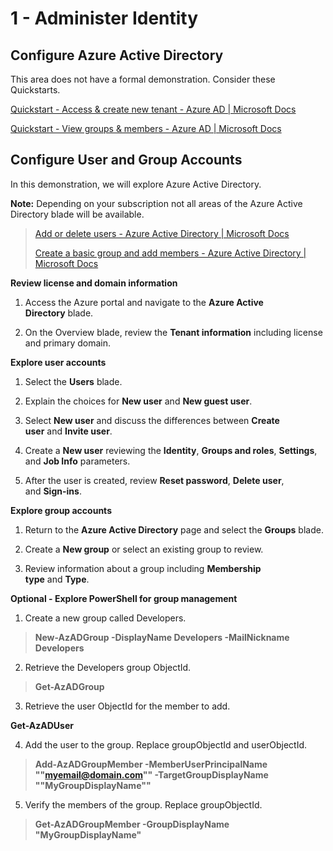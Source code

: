 # 1 - Administer Identity

## Configure Azure Active Directory

This area does not have a formal demonstration. Consider these
Quickstarts.

[Quickstart - Access & create new tenant - Azure AD \| Microsoft
Docs](https://docs.microsoft.com/azure/active-directory/fundamentals/active-directory-access-create-new-tenant)

[Quickstart - View groups & members - Azure AD \| Microsoft
Docs](https://docs.microsoft.com/azure/active-directory/fundamentals/active-directory-groups-view-azure-portal)

## Configure User and Group Accounts

In this demonstration, we will explore Azure Active Directory.

**Note:** Depending on your subscription not all areas of the Azure
Active Directory blade will be available.

> [Add or delete users - Azure Active Directory \| Microsoft
> Docs](https://docs.microsoft.com/azure/active-directory/fundamentals/add-users-azure-active-directory)
>
> [Create a basic group and add members - Azure Active Directory \|
> Microsoft
> Docs](https://docs.microsoft.com/azure/active-directory/fundamentals/active-directory-groups-create-azure-portal#create-a-basic-group-and-add-members)

**Review license and domain information**

1.  Access the Azure portal and navigate to the **Azure Active
    Directory** blade.

2.  On the Overview blade, review the **Tenant information** including
    license and primary domain.

**Explore user accounts**

1.  Select the **Users** blade.

2.  Explain the choices for **New user** and **New guest user**.

3.  Select **New user** and discuss the differences between **Create
    user** and **Invite user**.

4.  Create a **New user** reviewing the **Identity**, **Groups and
    roles**, **Settings**, and **Job Info** parameters.

5.  After the user is created, review **Reset password**, **Delete
    user**, and **Sign-ins**.

**Explore group accounts**

1.  Return to the **Azure Active Directory** page and select
    the **Groups** blade.

2.  Create a **New group** or select an existing group to review.

3.  Review information about a group including **Membership
    type** and **Type**.

**Optional - Explore PowerShell for group management**

1.  Create a new group called Developers.

> **New-AzADGroup -DisplayName Developers -MailNickname Developers**

2.  Retrieve the Developers group ObjectId.

> **Get-AzADGroup**

3.  Retrieve the user ObjectId for the member to add.

 **Get-AzADUser**

4.  Add the user to the group. Replace groupObjectId and userObjectId.

> **Add-AzADGroupMember -MemberUserPrincipalName
> \"\"myemail@domain.com\"\" -TargetGroupDisplayName
> \"\"MyGroupDisplayName\"\"**

5.  Verify the members of the group. Replace groupObjectId.

> **Get-AzADGroupMember -GroupDisplayName \"MyGroupDisplayName\"**
